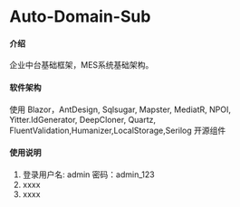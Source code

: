 # Auto-Domain-Sub

#### 介绍
企业中台基础框架，MES系统基础架构。

#### 软件架构
使用 Blazor，AntDesign, Sqlsugar, Mapster, MediatR, NPOI, Yitter.IdGenerator, DeepCloner, Quartz, FluentValidation,Humanizer,LocalStorage,Serilog 开源组件

#### 使用说明

1.  登录用户名: admin  密码：admin_123
2.  xxxx
3.  xxxx

